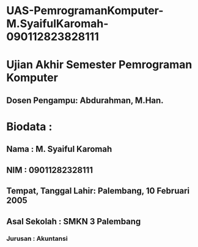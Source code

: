 # UAS-PemrogramanKomputer-M.SyaifulKaromah-090112823828111
# Ujian Akhir Semester Pemrograman Komputer
## Dosen Pengampu: Abdurahman, M.Han.

# Biodata :
## Nama                 : M. Syaiful Karomah
## NIM                  : 09011282328111
## Tempat, Tanggal Lahir: Palembang, 10 Februari 2005
## Asal Sekolah         : SMKN 3 Palembang
### Jurusan             : Akuntansi

